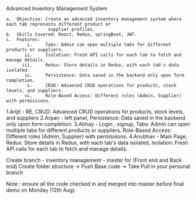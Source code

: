 Advanced Inventory Management System

	a.	Objective: Create an advanced inventory management system where each tab represents different product or 
	                supplier profiles.
	b.	Skills Covered: React, Redux, springBoot, JWT.
	c.	Features:
			i.     Tabs: Admin can open multiple tabs for different products or suppliers.
		   ii.     Isolation: Fresh API calls for each tab to fetch and manage details.
		  iii.     Redux: Store details in Redux, with each tab's data isolated.
		   iv.     Persistence: Data saved in the backend only upon form completion.
			v.     CRUD: Advanced CRUD operations for products, stock levels, and suppliers.
		   vi.     Role-Based Access: Different roles (Admin, Supplier) with permissions.
 
 
1.Arijit - BE, CRUD: Advanced CRUD operations for products, stock levels, and suppliers 
2.Arpan - left panel, Persistence: Data saved in the backend only upon form completion. 
3.Abhay - Login , signup,  Tabs: Admin can open multiple tabs for different products or suppliers. Role-Based Access: Different roles (Admin, Supplier) with permissions.
4.Anubhav - Main Page, Redux: Store details in Redux, with each tab's data isolated,  Isolation: Fresh API calls for each tab to fetch and manage details.
 
 
 Create branch - inventory management - master for (Front end and Back end) 
 Create folder structure -> Push Base code -> Take Pull in your personal branch  
 
Note : ensure all the code checked in and merged into master before final demo on Monday (12th Aug).
